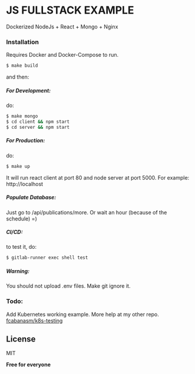 # JS FULLSTACK EXAMPLE

Dockerized NodeJs + React + Mongo + Nginx

### Installation

Requires Docker and Docker-Compose to run.

```sh
$ make build
```

and then:

##### For Development:

do:

```sh
$ make mongo
$ cd client && npm start
$ cd server && npm start
```

##### For Production:

do:

```sh
$ make up
```

It will run react client at port 80 and node server at port 5000.
For example: http://localhost

##### Populate Database:

Just go to /api/publications/more. Or wait an hour (because of the schedule) =)

##### CI/CD:

to test it, do:

```sh
$ gitlab-runner exec shell test
```

##### Warning:

You should not upload .env files. Make git ignore it.

### Todo:

Add Kubernetes working example. More help at my other repo.  
[fcabanasm/k8s-testing](https://github.com/fcabanasm/k8s-testing)

## License

MIT

**Free for everyone**
